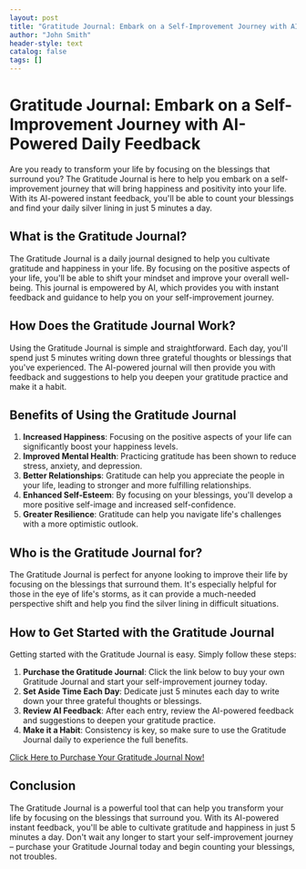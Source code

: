 ```yaml
---
layout: post
title: "Gratitude Journal: Embark on a Self-Improvement Journey with AI-Powered Daily Feedback"
author: "John Smith"
header-style: text
catalog: false
tags: []
---
```


# Gratitude Journal: Embark on a Self-Improvement Journey with AI-Powered Daily Feedback

Are you ready to transform your life by focusing on the blessings that surround you? The Gratitude Journal is here to help you embark on a self-improvement journey that will bring happiness and positivity into your life. With its AI-powered instant feedback, you'll be able to count your blessings and find your daily silver lining in just 5 minutes a day.

## What is the Gratitude Journal?

The Gratitude Journal is a daily journal designed to help you cultivate gratitude and happiness in your life. By focusing on the positive aspects of your life, you'll be able to shift your mindset and improve your overall well-being. This journal is empowered by AI, which provides you with instant feedback and guidance to help you on your self-improvement journey.

## How Does the Gratitude Journal Work?

Using the Gratitude Journal is simple and straightforward. Each day, you'll spend just 5 minutes writing down three grateful thoughts or blessings that you've experienced. The AI-powered journal will then provide you with feedback and suggestions to help you deepen your gratitude practice and make it a habit.

## Benefits of Using the Gratitude Journal

1. **Increased Happiness**: Focusing on the positive aspects of your life can significantly boost your happiness levels.
2. **Improved Mental Health**: Practicing gratitude has been shown to reduce stress, anxiety, and depression.
3. **Better Relationships**: Gratitude can help you appreciate the people in your life, leading to stronger and more fulfilling relationships.
4. **Enhanced Self-Esteem**: By focusing on your blessings, you'll develop a more positive self-image and increased self-confidence.
5. **Greater Resilience**: Gratitude can help you navigate life's challenges with a more optimistic outlook.

## Who is the Gratitude Journal for?

The Gratitude Journal is perfect for anyone looking to improve their life by focusing on the blessings that surround them. It's especially helpful for those in the eye of life's storms, as it can provide a much-needed perspective shift and help you find the silver lining in difficult situations.

## How to Get Started with the Gratitude Journal

Getting started with the Gratitude Journal is easy. Simply follow these steps:

1. **Purchase the Gratitude Journal**: Click the link below to buy your own Gratitude Journal and start your self-improvement journey today.
2. **Set Aside Time Each Day**: Dedicate just 5 minutes each day to write down your three grateful thoughts or blessings.
3. **Review AI Feedback**: After each entry, review the AI-powered feedback and suggestions to deepen your gratitude practice.
4. **Make it a Habit**: Consistency is key, so make sure to use the Gratitude Journal daily to experience the full benefits.

[Click Here to Purchase Your Gratitude Journal Now!](https://www.example.com)

## Conclusion

The Gratitude Journal is a powerful tool that can help you transform your life by focusing on the blessings that surround you. With its AI-powered instant feedback, you'll be able to cultivate gratitude and happiness in just 5 minutes a day. Don't wait any longer to start your self-improvement journey – purchase your Gratitude Journal today and begin counting your blessings, not troubles.